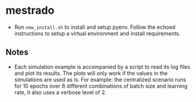 # mestrado

- Run `new_install.sh` to install and setup pyenv. Follow the echoed instructions to setup a virtual environment and install requirements.

## Notes

- Each simulation example is accompanied by a script to read its log files and plot its results. The plots will only work if the values in the simulations are used as is. For example: the centralized scenario runs for 10 epochs over 6 different combinations of batch size and learning rate, it also uses a verbose level of 2.
